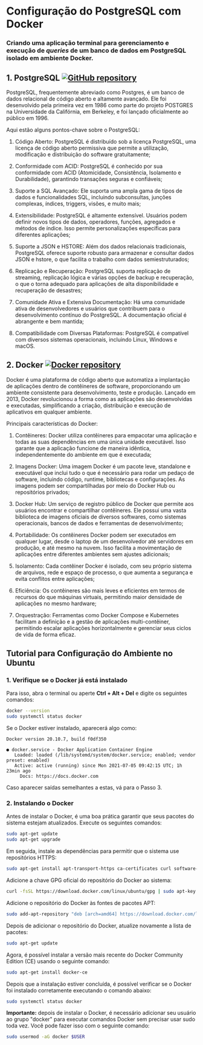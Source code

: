 # Configuração do PostgreSQL com Docker

### Criando uma aplicação terminal para gerenciamento e execução de *queries* de um banco de dados em PostgreSQL isolado em ambiente Docker.

## 1. PostgreSQL [![GitHub repository](https://img.shields.io/badge/GitHub-repository-blue?logo=github&style=flat-square&link=https://github.com/postgres/postgres)](https://github.com/postgres/postgres)

PostgreSQL, frequentemente abreviado como Postgres, é um banco de dados relacional de código aberto e altamente avançado. Ele foi desenvolvido pela primeira vez em 1986 como parte do projeto POSTGRES na Universidade da Califórnia, em Berkeley, e foi lançado oficialmente ao público em 1996.

Aqui estão alguns pontos-chave sobre o PostgreSQL:

1. Código Aberto: PostgreSQL é distribuído sob a licença PostgreSQL, uma licença de código aberto permissiva que permite a utilização, modificação e distribuição do software gratuitamente;

2. Conformidade com ACID: PostgreSQL é conhecido por sua conformidade com ACID (Atomicidade, Consistência, Isolamento e Durabilidade), garantindo transações seguras e confiáveis;

3. Suporte a SQL Avançado: Ele suporta uma ampla gama de tipos de dados e funcionalidades SQL, incluindo subconsultas, junções complexas, índices, triggers, visões, e muito mais;

4. Extensibilidade: PostgreSQL é altamente extensível. Usuários podem definir novos tipos de dados, operadores, funções, agregados e métodos de índice. Isso permite personalizações específicas para diferentes aplicações;

5. Suporte a JSON e HSTORE: Além dos dados relacionais tradicionais, PostgreSQL oferece suporte robusto para armazenar e consultar dados JSON e hstore, o que facilita o trabalho com dados semiestruturados;

6. Replicação e Recuperação: PostgreSQL suporta replicação de streaming, replicação lógica e várias opções de backup e recuperação, o que o torna adequado para aplicações de alta disponibilidade e recuperação de desastres;

7. Comunidade Ativa e Extensiva Documentação: Há uma comunidade ativa de desenvolvedores e usuários que contribuem para o desenvolvimento contínuo do PostgreSQL. A documentação oficial é abrangente e bem mantida;

8. Compatibilidade com Diversas Plataformas: PostgreSQL é compatível com diversos sistemas operacionais, incluindo Linux, Windows e macOS.

## 2. Docker [![Docker repository](https://img.shields.io/badge/Docker-repository-blue?logo=docker&style=flat-square&link=https://github.com/docker/docker)](https://github.com/docker)

Docker é uma plataforma de código aberto que automatiza a implantação de aplicações dentro de contêineres de software, proporcionando um ambiente consistente para desenvolvimento, teste e produção. Lançado em 2013, Docker revolucionou a forma como as aplicações são desenvolvidas e executadas, simplificando a criação, distribuição e execução de aplicativos em qualquer ambiente.

Principais características do Docker:

1. Contêineres: Docker utiliza contêineres para empacotar uma aplicação e todas as suas dependências em uma única unidade executável. Isso garante que a aplicação funcione de maneira idêntica, independentemente do ambiente em que é executada;

2. Imagens Docker: Uma imagem Docker é um pacote leve, standalone e executável que inclui tudo o que é necessário para rodar um pedaço de software, incluindo código, runtime, bibliotecas e configurações. As imagens podem ser compartilhadas por meio do Docker Hub ou repositórios privados;

3. Docker Hub: Um serviço de registro público de Docker que permite aos usuários encontrar e compartilhar contêineres. Ele possui uma vasta biblioteca de imagens oficiais de diversos softwares, como sistemas operacionais, bancos de dados e ferramentas de desenvolvimento;

4. Portabilidade: Os contêineres Docker podem ser executados em qualquer lugar, desde o laptop de um desenvolvedor até servidores em produção, e até mesmo na nuvem. Isso facilita a movimentação de aplicações entre diferentes ambientes sem ajustes adicionais;

5. Isolamento: Cada contêiner Docker é isolado, com seu próprio sistema de arquivos, rede e espaço de processo, o que aumenta a segurança e evita conflitos entre aplicações;

6. Eficiência: Os contêineres são mais leves e eficientes em termos de recursos do que máquinas virtuais, permitindo maior densidade de aplicações no mesmo hardware;

7. Orquestração: Ferramentas como Docker Compose e Kubernetes facilitam a definição e a gestão de aplicações multi-contêiner, permitindo escalar aplicações horizontalmente e gerenciar seus ciclos de vida de forma eficaz.

## Tutorial para Configuração do Ambiente no Ubuntu

### 1. Verifique se o Docker já está instalado

Para isso, abra o terminal ou aperte **Ctrl + Alt + Del** e digite os seguintes comandos:

```bash
docker --version
sudo systemctl status docker
```

Se o Docker estiver instalado, aparecerá algo como: 

```console
Docker version 20.10.7, build f0df350

● docker.service - Docker Application Container Engine
   Loaded: loaded (/lib/systemd/system/docker.service; enabled; vendor preset: enabled)
   Active: active (running) since Mon 2021-07-05 09:42:15 UTC; 1h 23min ago
     Docs: https://docs.docker.com

```

Caso aparecer saídas semelhantes a estas, vá para o Passo 3.

### 2. Instalando o Docker

Antes de instalar o Docker, é uma boa prática garantir que seus pacotes do sistema estejam atualizados. Execute os seguintes comandos:

```bash
sudo apt-get update
sudo apt-get upgrade
```

Em seguida, instale as dependências para permitir que o sistema use repositórios HTTPS:

```bash
sudo apt-get install apt-transport-https ca-certificates curl software-properties-common
```
Adicione a chave GPG oficial do repositório do Docker ao sistema:

```bash
curl -fsSL https://download.docker.com/linux/ubuntu/gpg | sudo apt-key add -
```

Adicione o repositório do Docker às fontes de pacotes APT:

```bash
sudo add-apt-repository "deb [arch=amd64] https://download.docker.com/linux/ubuntu $(lsb_release -cs) stable"
```

Depois de adicionar o repositório do Docker, atualize novamente a lista de pacotes:

```bash
sudo apt-get update
```

Agora, é possível instalar a versão mais recente do Docker Community Edition (CE) usando o seguinte comando:

```bash
sudo apt-get install docker-ce
```

Depois que a instalação estiver concluída, é possível verificar se o Docker foi instalado corretamente executando o comando abaixo:

```bash
sudo systemctl status docker
```

**Importante:** depois de instalar o Docker, é necessário adicionar seu usuário ao grupo "docker" para executar comandos Docker sem precisar usar sudo toda vez. Você pode fazer isso com o seguinte comando:

```bash
sudo usermod -aG docker $USER
```
